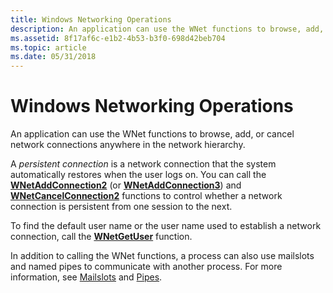 ```yaml
---
title: Windows Networking Operations
description: An application can use the WNet functions to browse, add, or cancel network connections anywhere in the network hierarchy.
ms.assetid: 8f17af6c-e1b2-4b53-b3f0-698d42beb704
ms.topic: article
ms.date: 05/31/2018
---
```


# Windows Networking Operations

An application can use the WNet functions to browse, add, or cancel network connections anywhere in the network hierarchy.

A *persistent connection* is a network connection that the system automatically restores when the user logs on. You can call the [**WNetAddConnection2**](https://msdn.microsoft.com/library/Aa385413(v=VS.85).aspx) (or [**WNetAddConnection3**](https://msdn.microsoft.com/library/Aa385418(v=VS.85).aspx)) and [**WNetCancelConnection2**](https://msdn.microsoft.com/library/Aa385427(v=VS.85).aspx) functions to control whether a network connection is persistent from one session to the next.

To find the default user name or the user name used to establish a network connection, call the [**WNetGetUser**](https://msdn.microsoft.com/library/Aa385476(v=VS.85).aspx) function.

In addition to calling the WNet functions, a process can also use mailslots and named pipes to communicate with another process. For more information, see [Mailslots](https://docs.microsoft.com/windows/desktop/ipc/mailslots) and [Pipes](https://docs.microsoft.com/windows/desktop/ipc/pipes).

 

 




